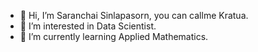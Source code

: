 - 👋 Hi, I’m Saranchai Sinlapasorn, you can callme Kratua.
- 👀 I’m interested in Data Scientist.
- 🌱 I’m currently learning Applied Mathematics.
